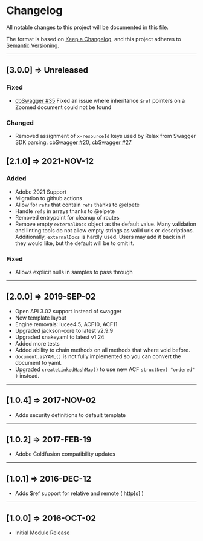 # Changelog

All notable changes to this project will be documented in this file.

The format is based on [Keep a Changelog](https://keepachangelog.com/en/1.0.0/),
and this project adheres to [Semantic Versioning](https://semver.org/spec/v2.0.0.html).

----
## [3.0.0] => Unreleased
### Fixed

* [cbSwagger #35](https://github.com/coldbox-modules/cbSwagger/issues/35) Fixed an issue where inheritance `$ref` pointers on a Zoomed document could not be found

### Changed

* Removed assignment of `x-resourceId` keys used by Relax from Swagger SDK parsing. [cbSwagger #20](https://github.com/coldbox-modules/cbSwagger/issues/20), [cbSwagger #27](https://github.com/coldbox-modules/cbSwagger/issues/27)

## [2.1.0] => 2021-NOV-12

### Added

* Adobe 2021 Support
* Migration to github actions
* Allow for `refs` that contain `refs` thanks to @elpete
* Handle `refs` in arrays thanks to @elpete
* Removed entrypoint for cleanup of routes
* Remove empty `externalDocs` object as the default value.  Many validation and linting tools do not allow empty strings as valid urls or descriptions. Additionally, `externalDocs` is hardly used. Users may add it back in if they would like, but the default will be to omit it.

### Fixed

* Allows explicit nulls in samples to pass through

----

## [2.0.0] => 2019-SEP-02

* Open API 3.02 support instead of swagger
* New template layout
* Engine removals: lucee4.5, ACF10, ACF11
* Upgraded jackson-core to latest v2.9.9
* Upgraded snakeyaml to latest v1.24
* Added more tests
* Added ability to chain methods on all methods that where void before.
* `document.asYAML()` is not fully implemented so you can convert the document to yaml.
* Upgraded `createLinkedHashMap()` to use new ACF `structNew( "ordered" )` instead.

----

## [1.0.4] => 2017-NOV-02

* Adds security definitions to default template

----

## [1.0.2] => 2017-FEB-19

* Adobe Coldfusion compatibility updates

----

## [1.0.1] => 2016-DEC-12

* Adds $ref support for relative and remote ( http[s] )

----

## [1.0.0] => 2016-OCT-02

* Initial Module Release
  